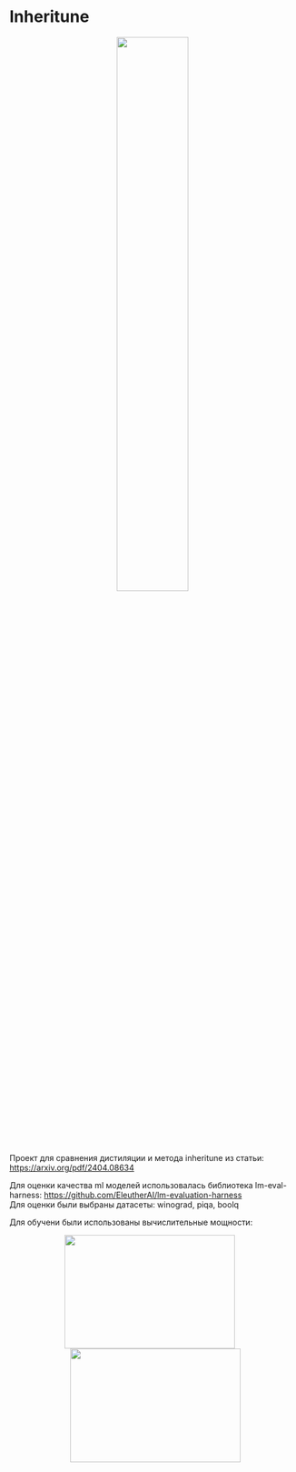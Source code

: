 # Inheritune



<p align="center" width="50%">
      <img src="https://github.com/pro100sergey/Inheritune/assets/36481860/a704b20b-b1fe-4852-aff9-f25a63b321b5" style="width: 50%; min-width: 100px; display: block; margin: auto;">
</p>

Проект для сравнения дистиляции и метода inheritune из статьи: https://arxiv.org/pdf/2404.08634

Для оценки качества ml моделей использовалась библиотека lm-eval-harness: https://github.com/EleutherAI/lm-evaluation-harness \
Для оценки были выбраны датасеты: winograd, piqa, boolq

Для обучени были использованы вычислительные мощности:

<p align="center">
  <img src="https://github.com/pro100sergey/Inheritune/assets/36481860/adf4a4e4-b906-4f9b-a515-fda9fd652af5" width="300" height="200" style="margin-right: 10px;">
  <img src="https://github.com/pro100sergey/Inheritune/assets/36481860/8be609c9-9774-4b41-b29d-81aac21b26fb" width="300" height="200" style="margin-left: 10px;">
</p>
